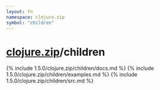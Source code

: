 ```yaml
---
layout: fn
namespace: clojure.zip
symbol: "children"
---
```


# [clojure.zip](../)/children

{% include 1.5.0/clojure.zip/children/docs.md %}
{% include 1.5.0/clojure.zip/children/examples.md %}
{% include 1.5.0/clojure.zip/children/src.md %}

